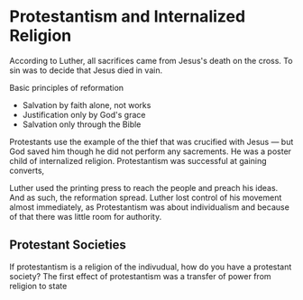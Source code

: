 # Protestantism and Internalized Religion

According to Luther, all sacrifices came from Jesus's death on the cross. To sin was to decide that Jesus died in vain. 

Basic principles of reformation

* Salvation by faith alone, not works
* Justification only by God's grace
* Salvation only through the Bible

Protestants use the example of the thief that was crucified with Jesus — but God saved him though he did not perform any sacrements. He was a poster child of internalized religion. Protestantism was successful at gaining converts, 

Luther used the printing press to reach the people and preach his ideas. And as such, the reformation spread. Luther lost control of his movement almost immediately, as Protestantism was about individualism and because of that there was little room for authority. 

## Protestant Societies

If protestantism is a religion of the indivudual, how do you have a protestant society? The first effect of protestantism was a transfer of power from religion to state




